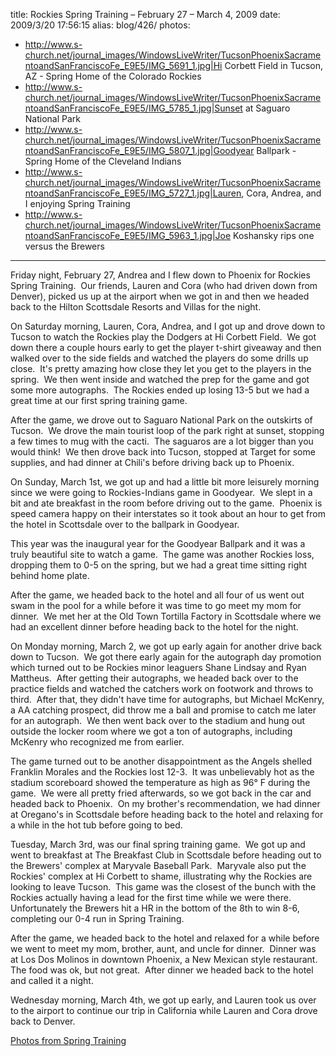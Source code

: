 title: Rockies Spring Training – February 27 – March 4, 2009
date: 2009/3/20 17:56:15
alias: blog/426/
photos:
- http://www.s-church.net/journal_images/WindowsLiveWriter/TucsonPhoenixSacramentoandSanFranciscoFe_E9E5/IMG_5691_1.jpg|Hi Corbett Field in Tucson, AZ - Spring Home of the Colorado Rockies
- http://www.s-church.net/journal_images/WindowsLiveWriter/TucsonPhoenixSacramentoandSanFranciscoFe_E9E5/IMG_5785_1.jpg|Sunset at Saguaro National Park
- http://www.s-church.net/journal_images/WindowsLiveWriter/TucsonPhoenixSacramentoandSanFranciscoFe_E9E5/IMG_5807_1.jpg|Goodyear Ballpark - Spring Home of the Cleveland Indians
- http://www.s-church.net/journal_images/WindowsLiveWriter/TucsonPhoenixSacramentoandSanFranciscoFe_E9E5/IMG_5727_1.jpg|Lauren, Cora, Andrea, and I enjoying Spring Training
- http://www.s-church.net/journal_images/WindowsLiveWriter/TucsonPhoenixSacramentoandSanFranciscoFe_E9E5/IMG_5963_1.jpg|Joe Koshansky rips one versus the Brewers
---
Friday night, February 27, Andrea and I flew down to Phoenix for Rockies Spring Training.  Our friends, Lauren and Cora (who had driven down from Denver), picked us up at the airport when we got in and then we headed back to the Hilton Scottsdale Resorts and Villas for the night.

On Saturday morning, Lauren, Cora, Andrea, and I got up and drove down to Tucson to watch the Rockies play the Dodgers at Hi Corbett Field.  We got down there a couple hours early to get the player t-shirt giveaway and then walked over to the side fields and watched the players do some drills up close.  It's pretty amazing how close they let you get to the players in the spring.  We then went inside and watched the prep for the game and got some more autographs.  The Rockies ended up losing 13-5 but we had a great time at our first spring training game.

After the game, we drove out to Saguaro National Park on the outskirts of Tucson.  We drove the main tourist loop of the park right at sunset, stopping a few times to mug with the cacti.  The saguaros are a lot bigger than you would think!  We then drove back into Tucson, stopped at Target for some supplies, and had dinner at Chili's before driving back up to Phoenix.

On Sunday, March 1st, we got up and had a little bit more leisurely morning since we were going to Rockies-Indians game in Goodyear.  We slept in a bit and ate breakfast in the room before driving out to the game.  Phoenix is speed camera happy on their interstates so it took about an hour to get from the hotel in Scottsdale over to the ballpark in Goodyear. 

This year was the inaugural year for the Goodyear Ballpark and it was a truly beautiful site to watch a game.  The game was another Rockies loss, dropping them to 0-5 on the spring, but we had a great time sitting right behind home plate. 

After the game, we headed back to the hotel and all four of us went out swam in the pool for a while before it was time to go meet my mom for dinner.  We met her at the Old Town Tortilla Factory in Scottsdale where we had an excellent dinner before heading back to the hotel for the night.

On Monday morning, March 2, we got up early again for another drive back down to Tucson.  We got there early again for the autograph day promotion which turned out to be Rockies minor leaguers Shane Lindsay and Ryan Mattheus.  After getting their autographs, we headed back over to the practice fields and watched the catchers work on footwork and throws to third.  After that, they didn't have time for autographs, but Michael McKenry, a AA catching prospect, did throw me a ball and promise to catch me later for an autograph.  We then went back over to the stadium and hung out outside the locker room where we got a ton of autographs, including McKenry who recognized me from earlier. 

The game turned out to be another disappointment as the Angels shelled Franklin Morales and the Rockies lost 12-3.  It was unbelievably hot as the stadium scoreboard showed the temperature as high as 96° F during the game.  We were all pretty fried afterwards, so we got back in the car and headed back to Phoenix.  On my brother's recommendation, we had dinner at Oregano's in Scottsdale before heading back to the hotel and relaxing for a while in the hot tub before going to bed.

Tuesday, March 3rd, was our final spring training game.  We got up and went to breakfast at The Breakfast Club in Scottsdale before heading out to the Brewers' complex at Maryvale Baseball Park.  Maryvale also put the Rockies' complex at Hi Corbett to shame, illustrating why the Rockies are looking to leave Tucson.  This game was the closest of the bunch with the Rockies actually having a lead for the first time while we were there.  Unfortunately the Brewers hit a HR in the bottom of the 8th to win 8-6, completing our 0-4 run in Spring Training.

After the game, we headed back to the hotel and relaxed for a while before we went to meet my mom, brother, aunt, and uncle for dinner.  Dinner was at Los Dos Molinos in downtown Phoenix, a New Mexican style restaurant.  The food was ok, but not great.  After dinner we headed back to the hotel and called it a night.

Wednesday morning, March 4th, we got up early, and Lauren took us over to the airport to continue our trip in California while Lauren and Cora drove back to Denver.

[Photos from Spring Training](http://www.s-church.net/PhotoAlbum.aspx?ID=SPRINGTRAINING2009)
